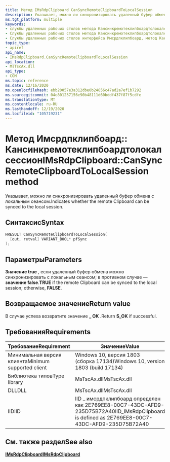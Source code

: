```yaml
---
title: Метод IMsRdpClipboard CanSyncRemoteClipboardToLocalSession
description: Указывает, можно ли синхронизировать удаленный буфер обмена с локальным сеансом.
ms.tgt_platform: multiple
keywords:
- службы удаленных рабочих столов метода Кансинкремотеклипбоардтолокалсессион
- Службы удаленных рабочих столов метода Кансинкремотеклипбоардтолокалсессион, интерфейс Имсрдпклипбоард
- Службы удаленных рабочих столов интерфейса Имсрдпклипбоард, метод Кансинкремотеклипбоардтолокалсессион
topic_type:
- apiref
api_name:
- IMsRdpClipboard.CanSyncRemoteClipboardToLocalSession
api_location:
- MsTscAx.dll
api_type:
- COM
ms.topic: reference
ms.date: 12/16/2020
ms.openlocfilehash: ebb20057e3a312dbe0b24856c47ad2a7ef1b7292
ms.sourcegitcommit: 04e801237156e90b48111d60bddf437f87f5cdfe
ms.translationtype: MT
ms.contentlocale: ru-RU
ms.lasthandoff: 12/19/2020
ms.locfileid: "105719231"
---
```

# <a name="imsrdpclipboardcansyncremoteclipboardtolocalsession-method"></a><span data-ttu-id="b2619-106">Метод Имсрдпклипбоард:: Кансинкремотеклипбоардтолокалсессион</span><span class="sxs-lookup"><span data-stu-id="b2619-106">IMsRdpClipboard::CanSyncRemoteClipboardToLocalSession method</span></span>

<span data-ttu-id="b2619-107">Указывает, можно ли синхронизировать удаленный буфер обмена с локальным сеансом.</span><span class="sxs-lookup"><span data-stu-id="b2619-107">Indicates whether the remote Clipboard can be synced to the local session.</span></span>

## <a name="syntax"></a><span data-ttu-id="b2619-108">Синтаксис</span><span class="sxs-lookup"><span data-stu-id="b2619-108">Syntax</span></span>

```C++
HRESULT CanSyncRemoteClipboardToLocalSession(
  [out, retval] VARIANT_BOOL* pfSync
);
```

## <a name="parameters"></a><span data-ttu-id="b2619-109">Параметры</span><span class="sxs-lookup"><span data-stu-id="b2619-109">Parameters</span></span>

<span data-ttu-id="b2619-110">**Значение true** , если удаленный буфер обмена можно синхронизировать с локальным сеансом; в противном случае — **значение false**.</span><span class="sxs-lookup"><span data-stu-id="b2619-110">**TRUE** if the remote Clipboard can be synced to the local session; otherwise, **FALSE**.</span></span>

## <a name="return-value"></a><span data-ttu-id="b2619-111">Возвращаемое значение</span><span class="sxs-lookup"><span data-stu-id="b2619-111">Return value</span></span>

<span data-ttu-id="b2619-112">В случае успеха возвратите значение **\_ ОК** .</span><span class="sxs-lookup"><span data-stu-id="b2619-112">Return **S\_OK** if successful.</span></span>

## <a name="requirements"></a><span data-ttu-id="b2619-113">Требования</span><span class="sxs-lookup"><span data-stu-id="b2619-113">Requirements</span></span>

| <span data-ttu-id="b2619-114">Требование</span><span class="sxs-lookup"><span data-stu-id="b2619-114">Requirement</span></span> | <span data-ttu-id="b2619-115">Значение</span><span class="sxs-lookup"><span data-stu-id="b2619-115">Value</span></span> |
|-------------------------------------|---------------------------------------|
| <span data-ttu-id="b2619-116">Минимальная версия клиента</span><span class="sxs-lookup"><span data-stu-id="b2619-116">Minimum supported client</span></span>| <span data-ttu-id="b2619-117">Windows 10, версия 1803 (сборка 17134)</span><span class="sxs-lookup"><span data-stu-id="b2619-117">Windows 10, version 1803 (build 17134)</span></span>      |
| <span data-ttu-id="b2619-118">Библиотека типов</span><span class="sxs-lookup"><span data-stu-id="b2619-118">Type library</span></span>            | <span data-ttu-id="b2619-119">MsTscAx.dll</span><span class="sxs-lookup"><span data-stu-id="b2619-119">MsTscAx.dll</span></span>                        |
| <span data-ttu-id="b2619-120">DLL</span><span class="sxs-lookup"><span data-stu-id="b2619-120">DLL</span></span>                  | <span data-ttu-id="b2619-121">MsTscAx.dll</span><span class="sxs-lookup"><span data-stu-id="b2619-121">MsTscAx.dll</span></span>     |
| <span data-ttu-id="b2619-122">IID</span><span class="sxs-lookup"><span data-stu-id="b2619-122">IID</span></span>                      | <span data-ttu-id="b2619-123">IID \_ имсрдпклипбоард определен как 2E769EE8-00C7-43DC-AFD9-235D75B72A40</span><span class="sxs-lookup"><span data-stu-id="b2619-123">IID\_IMsRdpClipboard is defined as 2E769EE8-00C7-43DC-AFD9-235D75B72A40</span></span>          |

## <a name="see-also"></a><span data-ttu-id="b2619-124">См. также раздел</span><span class="sxs-lookup"><span data-stu-id="b2619-124">See also</span></span>

<dl> <dt>

[<span data-ttu-id="b2619-125">**IMsRdpClipboard**</span><span class="sxs-lookup"><span data-stu-id="b2619-125">**IMsRdpClipboard**</span></span>](imsrdpclipboard.md)
</dt> </dl>